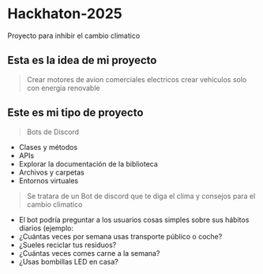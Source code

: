 # Hackhaton-2025
Proyecto para inhibir el cambio climatico

## Esta es la idea de mi proyecto 
> Crear motores de avion comerciales electricos
>  crear vehiculos solo con energia renovable 

## Este es mi tipo de proyecto
> Bots de Discord 
- Clases y métodos
- APIs
- Explorar la documentación de la biblioteca
- Archivos y carpetas
- Entornos virtuales
> Se tratara de un Bot de discord que te diga el clima y consejos para el cambio climatico 
- El bot podría preguntar a los usuarios cosas simples sobre sus hábitos diarios (ejemplo:
- ¿Cuántas veces por semana usas transporte público o coche?
- ¿Sueles reciclar tus residuos?
- ¿Cuántas veces comes carne a la semana?
- ¿Usas bombillas LED en casa?


